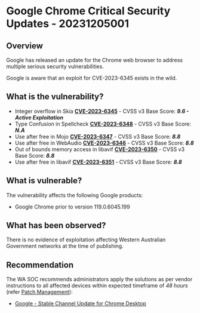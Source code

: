 # Google Chrome Critical Security Updates - 20231205001

## Overview

Google has released an update for the Chrome web browser to address multiple serious security vulnerabilities.

Google is aware that an exploit for CVE-2023-6345 exists in the wild.

## What is the vulnerability?

- Integer overflow in Skia [**CVE-2023-6345**](https://nvd.nist.gov/vuln/detail/CVE-2023-6345) - CVSS v3 Base Score: ***9.6 - Active Exploitation*** 
- Type Confusion in Spellcheck [**CVE-2023-6348**](https://nvd.nist.gov/vuln/detail/CVE-2023-6348) - CVSS v3 Base Score: ***N.A***
- Use after free in Mojo [**CVE-2023-6347**](https://nvd.nist.gov/vuln/detail/CVE-2023-6347) - CVSS v3 Base Score: ***8.8***
- Use after free in WebAudio [**CVE-2023-6346**](https://nvd.nist.gov/vuln/detail/CVE-2023-6346) - CVSS v3 Base Score: ***8.8***
- Out of bounds memory access in libavif [**CVE-2023-6350**](https://nvd.nist.gov/vuln/detail/CVE-2023-6350) - CVSS v3 Base Score: ***8.8***
- Use after free in libavif [**CVE-2023-6351**](https://nvd.nist.gov/vuln/detail/CVE-2023-6351) - CVSS v3 Base Score: ***8.8***

## What is vulnerable?

The vulnerability affects the following Google products:

- Google Chrome prior to version 119.0.6045.199

## What has been observed?

There is no evidence of exploitation affecting Western Australian Government networks at the time of publishing.

## Recommendation

The WA SOC recommends administrators apply the solutions as per vendor instructions to all affected devices within expected timeframe of *48 hours* (refer [Patch Management](../guidelines/patch-management.md)):

- [Google - Stable Channel Update for Chrome Desktop](https://chromereleases.googleblog.com/2023/11/stable-channel-update-for-desktop_28.html)


